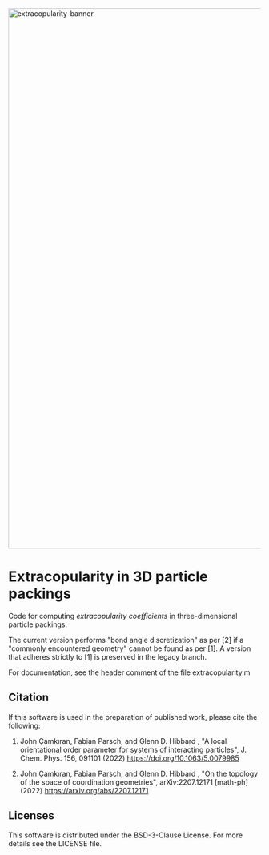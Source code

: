 <img width="1080" alt="extracopularity-banner" src="https://user-images.githubusercontent.com/41493682/181186896-0c333843-a5bd-49c6-a6ff-51bd26bcb9ca.png">

# Extracopularity in 3D particle packings

Code for computing *extracopularity coefficients* in three-dimensional particle packings.

The current version performs "bond angle discretization" as per [2] if a "commonly encountered geometry" cannot be found as per [1]. A version that adheres strictly to [1] is preserved in the legacy branch.

For documentation, see the header comment of the file extracopularity.m

## Citation

If this software is used in the preparation of published work, please cite the following:

1. John Çamkıran, Fabian Parsch, and Glenn D. Hibbard , "A local orientational order parameter for systems of interacting particles", J. Chem. Phys. 156, 091101 (2022) https://doi.org/10.1063/5.0079985

2. John Çamkıran, Fabian Parsch, and Glenn D. Hibbard , "On the topology of the space of coordination geometries", arXiv:2207.12171 [math-ph] (2022) https://arxiv.org/abs/2207.12171

## Licenses

This software is distributed under the BSD-3-Clause License. For more details see the LICENSE file.
